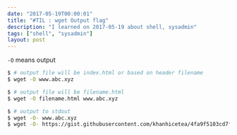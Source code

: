 ```yaml
---
date: "2017-05-19T00:00:01"
title: "#TIL : wget Output flag"
description: "I learned on 2017-05-19 about shell, sysadmin"
tags: ["shell", "sysadmin"]
layout: post
---
```



`-O` means output

```bash
$ # output file will be index.html or based on header filename
$ wget -O www.abc.xyz
```

```bash
$ # output file will be filename.html
$ wget -O filename.html www.abc.xyz
```

```bash
$ # output to stdout
$ wget -O- www.abc.xyz
$ wget -O- https://gist.githubusercontent.com/khanhicetea/4fa9f5103cd7fbc2d2270abce05c9c2b/raw/helloworld.sh | bash
```
